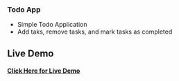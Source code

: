 ### Todo App

- Simple Todo Application 
- Add taks, remove tasks, and mark tasks as completed


## Live Demo
#### [Click Here for Live Demo](https://saadr17.github.io/todo_list/)
